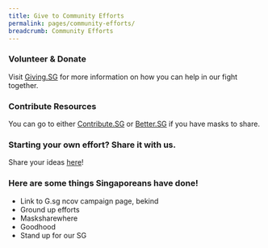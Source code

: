 ```yaml
---
title: Give to Community Efforts
permalink: pages/community-efforts/
breadcrumb: Community Efforts
---
```


### Volunteer & Donate

Visit <a href="www.giving.sg">Giving.SG</a> for more information on how you can help in our fight together.

### Contribute Resources

You can go to either <a href="www.contribute.sg">Contribute.SG</a> or <a href="www.better.sg/maskgoshare">Better.SG</a> if you have masks to share.

### Starting your own effort? Share it with us.

Share your ideas <a href="https://form.gov.sg/#!/5e3b868988573300116ca38a">here</a>!

### Here are some things Singaporeans have done!

- Link to G.sg ncov campaign page, bekind
- Ground up efforts
- Masksharewhere
- Goodhood        
- Stand up for our SG
